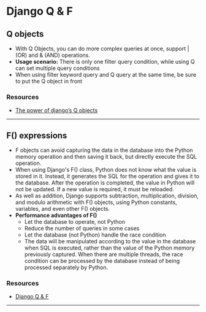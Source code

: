 # Django Q & F

## Q objects
- With Q Objects, you can do more complex queries at once, support | (OR) and & (AND) operations.
- **Usage scenario:** There is only one filter query condition, while using Q can set multiple query conditions
- When using filter keyword query and Q query at the same time, be sure to put the Q object in front

### Resources
- [The power of django’s Q objects
](http://www.michelepasin.org/blog/2010/07/20/the-power-of-djangos-q-objects/)

---

## F() expressions
- F objects can avoid capturing the data in the database into the Python memory operation and then saving it back, but directly execute the SQL operation.
- When using Django's F() class, Python does not know what the value is stored in it. Instead, it generates the SQL for the operation and gives it to the database. After the operation is completed, the value in Python will not be updated. If a new value is required, it must be reloaded.
- As well as addition, Django supports subtraction, multiplication, division, and modulo arithmetic with F() objects, using Python constants, variables, and even other F() objects.
- **Performance advantages of F()**
  - Let the database to operate, not Python
  - Reduce the number of queries in some cases
  - Let the database (not Python) handle the race condition
  - The data will be manipulated according to the value in the database when SQL is executed, rather than the value of the Python memory previously captured. When there are multiple threads, the race condition can be processed by the database instead of being processed separately by Python.

### Resources
- [Django Q & F](https://gist.github.com/deadendif/36a6bf53af03006b1237)
---
